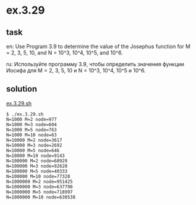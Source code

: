 # ex.3.29

## task

en: Use Program 3.9 to determine the value of the Josephus function
for M = 2, 3, 5, 10, and N = 10^3, 10^4, 10^5, and 10^6.

ru: Используйте программу 3.9, чтобы определить значения функции
Иосифа для M = 2, 3, 5, 10 и N = 10^3, 10^4, 10^5 и 10^6.

## solution

[ex.3.29.sh](./ex.3.29.sh)

```
$ ./ex.3.29.sh
N=1000 M=2 node=977
N=1000 M=3 node=604
N=1000 M=5 node=763
N=1000 M=10 node=63
N=10000 M=2 node=3617
N=10000 M=3 node=2692
N=10000 M=5 node=646
N=10000 M=10 node=9143
N=100000 M=2 node=68929
N=100000 M=3 node=92620
N=100000 M=5 node=40333
N=100000 M=10 node=77328
N=1000000 M=2 node=951425
N=1000000 M=3 node=637798
N=1000000 M=5 node=718997
N=1000000 M=10 node=630538
```
